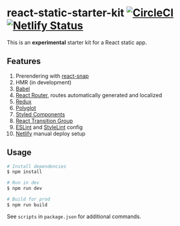 # react-static-starter-kit [![CircleCI](https://circleci.com/gh/andrewscwei/react-static-starter-kit/tree/javascript.svg?style=svg)](https://circleci.com/gh/andrewscwei/react-static-starter-kit/tree/javascript)[![Netlify Status](https://api.netlify.com/api/v1/badges/8fc40796-fac4-41bb-8e59-8d1ee7338966/deploy-status)](https://app.netlify.com/sites/react-static-starter-kit-javascript/deploys)

This is an **experimental** starter kit for a React static app.

## Features

1. Prerendering with [react-snap](https://github.com/stereobooster/react-snap)
2. HMR (in development)
3. [Babel](https://babeljs.io/)
4. [React Router](https://reacttraining.com/react-router/), routes automatically generated and localized
5. [Redux](https://redux.js.org/introduction)
6. [Polyglot](http://airbnb.io/polyglot.js/)
7. [Styled Components](https://www.styled-components.com/)
8. [React Transition Group](http://reactcommunity.org/react-transition-group/)
9. [ESLint](https://eslint.org/) and [StyleLint](https://stylelint.io/) config
10. [Netlify](https://netlify.com) manual deploy setup

## Usage

```sh
# Install dependencies
$ npm install

# Run in dev
$ npm run dev

# Build for prod
$ npm run build
```

See `scripts` in `package.json` for additional commands.
